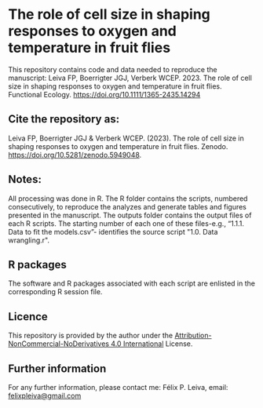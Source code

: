 # The role of cell size in shaping responses to oxygen and temperature in fruit flies
 
This repository contains code and data needed to reproduce the manuscript: Leiva FP, Boerrigter JGJ, Verberk WCEP. 2023. The role of cell size in shaping responses to oxygen and temperature in fruit flies. Functional Ecology. https://doi.org/10.1111/1365-2435.14294

## Cite the repository as: 

Leiva FP, Boerrigter JGJ & Verberk WCEP. (2023). The role of cell size in shaping responses to oxygen and temperature in fruit flies. Zenodo. https://doi.org/10.5281/zenodo.5949048.


## Notes:
All processing was done in R. The R folder contains the scripts, numbered consecutively, to reproduce the analyzes and generate tables and figures presented in the manuscript. The outputs folder contains the output files of each R scripts. The starting number of each one of these files-e.g., “1.1.1. Data to fit the models.csv”- identifies the source script "1.0. Data wrangling.r".  

## R packages
The software and R packages associated with each script are enlisted in the corresponding R session file.

## Licence
This repository is provided by the author under the [Attribution-NonCommercial-NoDerivatives 4.0 International](https://creativecommons.org/licenses/by-nc-nd/4.0/) License.

## Further information
For any further information, please contact me: Félix P. Leiva, email: felixpleiva@gmail.com 
